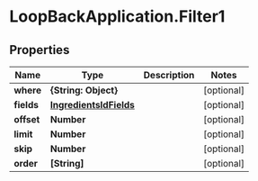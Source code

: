 # LoopBackApplication.Filter1

## Properties

Name | Type | Description | Notes
------------ | ------------- | ------------- | -------------
**where** | **{String: Object}** |  | [optional] 
**fields** | [**IngredientsIdFields**](IngredientsIdFields.md) |  | [optional] 
**offset** | **Number** |  | [optional] 
**limit** | **Number** |  | [optional] 
**skip** | **Number** |  | [optional] 
**order** | **[String]** |  | [optional] 


